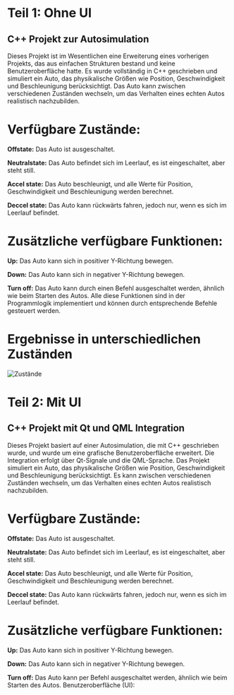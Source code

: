 # Teil 1: Ohne UI
## C++ Projekt zur Autosimulation

Dieses Projekt ist im Wesentlichen eine Erweiterung eines vorherigen Projekts, das aus einfachen Strukturen bestand und keine Benutzeroberfläche hatte.
Es wurde vollständig in C++ geschrieben und simuliert ein Auto, das physikalische Größen wie Position, Geschwindigkeit und Beschleunigung berücksichtigt.
Das Auto kann zwischen verschiedenen Zuständen wechseln, um das Verhalten eines echten Autos realistisch nachzubilden.

# Verfügbare Zustände:

**Offstate:** Das Auto ist ausgeschaltet. 

**Neutralstate:** Das Auto befindet sich im Leerlauf, es ist eingeschaltet, aber steht still.

**Accel state:** Das Auto beschleunigt, und alle Werte für Position, Geschwindigkeit und Beschleunigung werden berechnet.

**Deccel state:** Das Auto kann rückwärts fahren, jedoch nur, wenn es sich im Leerlauf befindet.

# Zusätzliche verfügbare Funktionen:

**Up:** Das Auto kann sich in positiver Y-Richtung bewegen.

**Down:** Das Auto kann sich in negativer Y-Richtung bewegen.

**Turn off:** Das Auto kann durch einen Befehl ausgeschaltet werden, ähnlich wie beim Starten des Autos.
Alle diese Funktionen sind in der Programmlogik implementiert und können durch entsprechende Befehle gesteuert werden.

# Ergebnisse in unterschiedlichen Zuständen 
![Zustände](https://github.com/user-attachments/assets/89a4db42-9cb8-4ab1-b3cc-87524c11abd1)

# Teil 2: Mit UI
##  C++ Projekt mit Qt und QML Integration

Dieses Projekt basiert auf einer Autosimulation, die mit C++ geschrieben wurde, und wurde um eine grafische Benutzeroberfläche erweitert. Die Integration erfolgt über Qt-Signale und die QML-Sprache.
Das Projekt simuliert ein Auto, das physikalische Größen wie Position, Geschwindigkeit und Beschleunigung berücksichtigt. Es kann zwischen verschiedenen Zuständen wechseln, um das Verhalten eines echten Autos realistisch nachzubilden.

# Verfügbare Zustände:

**Offstate:** Das Auto ist ausgeschaltet.

**Neutralstate:** Das Auto befindet sich im Leerlauf, es ist eingeschaltet, aber steht still.

**Accel state:** Das Auto beschleunigt, und alle Werte für Position, Geschwindigkeit und Beschleunigung werden berechnet.

**Deccel state:** Das Auto kann rückwärts fahren, jedoch nur, wenn es sich im Leerlauf befindet.

# Zusätzliche verfügbare Funktionen:

**Up:** Das Auto kann sich in positiver Y-Richtung bewegen.

**Down:** Das Auto kann sich in negativer Y-Richtung bewegen.

**Turn off:** Das Auto kann per Befehl ausgeschaltet werden, ähnlich wie beim Starten des Autos.
Benutzeroberfläche (UI):

